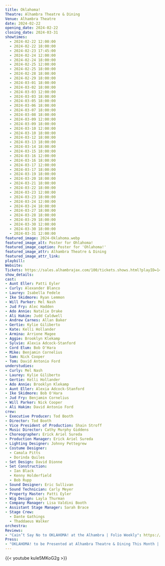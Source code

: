 ```yaml
---
title: Oklahoma!
Theatre: Alhambra Theatre & Dining
Venue: Alhambra Theatre
date: 2024-02-22
opening_date: 2024-02-22
closing_date: 2024-03-31
showtimes:
  - 2024-02-22 12:00:00
  - 2024-02-22 18:00:00
  - 2024-02-23 17:45:00
  - 2024-02-24 12:00:00
  - 2024-02-24 18:00:00
  - 2024-02-25 12:00:00
  - 2024-02-25 18:00:00
  - 2024-02-28 18:00:00
  - 2024-02-29 18:00:00
  - 2024-03-01 18:00:00
  - 2024-03-02 18:00:00
  - 2024-03-03 12:00:00
  - 2024-03-03 18:00:00
  - 2024-03-05 18:00:00
  - 2024-03-06 18:00:00
  - 2024-03-07 18:00:00
  - 2024-03-08 18:00:00
  - 2024-03-09 12:00:00
  - 2024-03-09 18:00:00
  - 2024-03-10 12:00:00
  - 2024-03-10 18:00:00
  - 2024-03-12 18:00:00
  - 2024-03-13 18:00:00
  - 2024-03-14 18:00:00
  - 2024-03-15 18:00:00
  - 2024-03-16 12:00:00
  - 2024-03-16 18:00:00
  - 2024-03-17 12:00:00
  - 2024-03-17 18:00:00
  - 2024-03-19 18:00:00
  - 2024-03-20 18:00:00
  - 2024-03-21 18:00:00
  - 2024-03-22 18:00:00
  - 2024-03-23 12:00:00
  - 2024-03-23 18:00:00
  - 2024-03-24 12:00:00
  - 2024-03-24 18:00:00
  - 2024-03-27 18:00:00
  - 2024-03-28 18:00:00
  - 2024-03-29 18:00:00
  - 2024-03-30 12:00:00
  - 2024-03-30 18:00:00
  - 2024-03-31 12:00:00
featured_image: 2024-Oklahoma.webp
featured_image_alt: Poster for Ohlahoma!
featured_image_caption: Poster for 'Ohlahoma!'
featured_image_attr: Alhambra Theatre & Dining
featured_image_attr_link: 
playbill:
Website: 
Tickets: https://sales.alhambrajax.com/100/tickets.shows.html?playID=1455&code=WWW&qty_target=0
show_details: 
cast:
- Aunt Eller: Patti Eyler
- Curly: Alexander Blanco
- Laurey: Isabella Fedele
- Ike Skidmore: Ryan Lemmon
- Will Parker: Mel Nash
- Jud Fry: Alec Hadden
- Ado Annie: Natalie Drake
- Ali Hakim: Judd Caldwell
- Andrew Carnes: Allan Baker
- Gertie: Kylie Giliberto
- Kate: Kelli Hollander
- Armina: Arrione Magee
- Aggie: Brooklyn Klekamp
- Sylvie: Alexia Adcock-Stanford
- Cord Elum: Bob O'Hara
- Mike: Benjamin Cornelius
- Sam: Nick Cooper
- Tom: David Antonio Ford
understudies:
- Curly: Mel Nash
- Laurey: Kylie Giliberto
- Gertie: Kelli Hollander
- Ado Annie: Brooklyn Klekamp
- Aunt Eller: Alexia Adcock-Stanford
- Ike Skidmore: Bob O'Hara
- Jud Fry: Benjamin Cornelius
- Will Parker: Nick Cooper
- Ali Hakim: David Antonio Ford
crew:
- Executive Producer: Tod Booth
- Director: Tod Booth
- Vice President of Production: Shain Stroff
- Music Director: Cathy Murphy Giddens
- Choreographer: Erick Ariel Sureda
- Production Manager: Erick Ariel Sureda
- Lighting Designer: Johnny Pettegrew
- Costume Designer:
  - Camala Pitts
  - Dorinda Quiles
- Set Design: David Dionne
- Set Construction: 
  - Ian Black
  - Kenny Holderfield
  - Bob Rupp
- Sound Designer: Eric Sullivan
- Sound Technician: Carly Meyer
- Property Master: Patti Eyler
- Wig Design: Layla Thurman
- Company Manager: Lisa Valdini Booth
- Assistant Stage Manager: Sarah Brace
- Stage Crew:
  - Dante Gathings
  - Thaddaeus Walker
orchestra:
Reviews: 
- "Cain’t Say No to OKLAHOMA! at the Alhambra | Folio Weekly": https://folioweekly.com/2024/02/24/caint-say-no-to-oklahoma-at-the-alhambra/
Press:
- "OKLAHOMA! to be Presented at Alhambra Theatre & Dining This Month | BroadwayWorld": https://web.archive.org/web/20240216222150/https://www.broadwayworld.com/jacksonville/article/OKLAHOMA-to-be-Presented-at-Alhambra-Theatre-Dining-This-Month-20240216
---
```


{{< youtube kuIe5MKoG2g >}}
